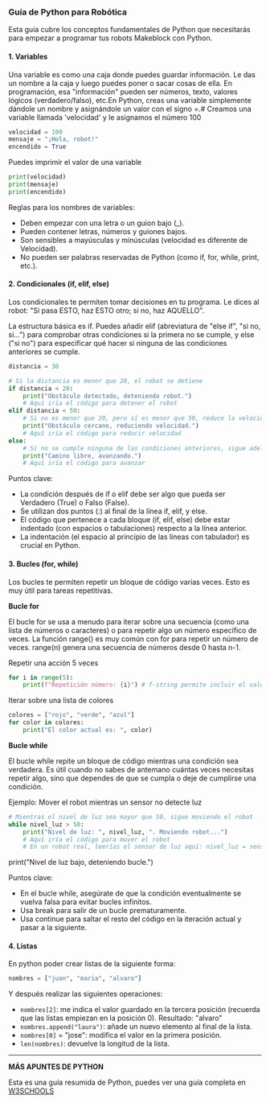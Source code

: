 ### Guía de Python para Robótica

Esta guía cubre los conceptos fundamentales de Python que necesitarás para empezar a programar tus robots Makeblock con Python.

#### 1. Variables

Una variable es como una caja donde puedes guardar información. Le das un nombre a la caja y luego puedes poner o sacar cosas de ella. En programación, esa "información" pueden ser números, texto, valores lógicos (verdadero/falso), etc.En Python, creas una variable simplemente dándole un nombre y asignándole un valor con el signo =.# Creamos una variable llamada 'velocidad' y le asignamos el número 100

```python
velocidad = 100
mensaje = "¡Hola, robot!"
encendido = True
```

Puedes imprimir el valor de una variable
```python
print(velocidad)
print(mensaje)
print(encendido)
```
Reglas para los nombres de variables:
- Deben empezar con una letra o un guion bajo (_).
- Pueden contener letras, números y guiones bajos.
- Son sensibles a mayúsculas y minúsculas (velocidad es diferente de Velocidad).
- No pueden ser palabras reservadas de Python (como if, for, while, print, etc.).

#### 2. Condicionales (if, elif, else)

Los condicionales te permiten tomar decisiones en tu programa. Le dices al robot: "Si pasa ESTO, haz ESTO otro; si no, haz AQUELLO". 

La estructura básica es if. Puedes añadir elif (abreviatura de "else if", "si no, si...") para comprobar otras condiciones si la primera no se cumple, y else ("si no") para especificar qué hacer si ninguna de las condiciones anteriores se cumple.

```python
distancia = 30

# Si la distancia es menor que 20, el robot se detiene
if distancia < 20:
    print("Obstáculo detectado, deteniendo robot.")
    # Aquí iría el código para detener el robot
elif distancia < 50:
    # Si no es menor que 20, pero sí es menor que 50, reduce la velocidad
    print("Obstáculo cercano, reduciendo velocidad.")
    # Aquí iría el código para reducir velocidad
else:
    # Si no se cumple ninguna de las condiciones anteriores, sigue adelante
    print("Camino libre, avanzando.")
    # Aquí iría el código para avanzar
```
Puntos clave:
- La condición después de if o elif debe ser algo que pueda ser Verdadero (True) o Falso (False).
- Se utilizan dos puntos (:) al final de la línea if, elif, y else.
- El código que pertenece a cada bloque (if, elif, else) debe estar indentado (con espacios o tabulaciones) respecto a la línea anterior.
- La indentación (el espacio al principio de las líneas con tabulador) es crucial en Python.

#### 3. Bucles (for, while)

Los bucles te permiten repetir un bloque de código varias veces. Esto es muy útil para tareas repetitivas.

**Bucle for**

El bucle for se usa a menudo para iterar sobre una secuencia (como una lista de números o caracteres) o para repetir algo un número específico de veces. La función range() es muy común con for para repetir un número de veces. range(n) genera una secuencia de números desde 0 hasta n-1.

Repetir una acción 5 veces
```python
for i in range(5):
    print(f"Repetición número: {i}") # f-string permite incluir el valor de la variable i
```

Iterar sobre una lista de colores
```python
colores = ["rojo", "verde", "azul"]
for color in colores:
    print("El color actual es: ", color)
```

**Bucle while**

El bucle while repite un bloque de código mientras una condición sea verdadera. Es útil cuando no sabes de antemano cuántas veces necesitas repetir algo, sino que dependes de que se cumpla o deje de cumplirse una condición.

Ejemplo: Mover el robot mientras un sensor no detecte luz

```python
# Mientras el nivel de luz sea mayor que 50, sigue moviendo el robot
while nivel_luz > 50:
    print("Nivel de luz: ", nivel_luz, ". Moviendo robot...")
    # Aquí iría el código para mover el robot
    # En un robot real, leerías el sensor de luz aquí: nivel_luz = sensor_luz.read()
```

print("Nivel de luz bajo, deteniendo bucle.")

Puntos clave:
- En el bucle while, asegúrate de que la condición eventualmente se vuelva falsa para evitar bucles infinitos.
- Usa break para salir de un bucle prematuramente.
- Usa continue para saltar el resto del código en la iteración actual y pasar a la siguiente.

#### 4. Listas

En python poder crear listas de la siguiente forma:
```python
nombres = ["juan", "maria", "alvaro"]
```

Y después realizar las siguientes operaciones:
- `nombres[2]`: me indica el valor guardado en la tercera posición (recuerda que las listas empiezan en la posición 0). Resultado: "alvaro"
- `nombres.append("laura")`: añade un nuevo elemento al final de la lista.
- `nombres[0]` = "jose": modifica el valor en la primera posición.
- `len(nombres)`: devuelve la longitud de la lista.

---


**MÁS APUNTES DE PYTHON**

Esta es una guía resumida de Python, puedes ver una guía completa en [W3SCHOOLS](https://www.w3schools.com/python)

